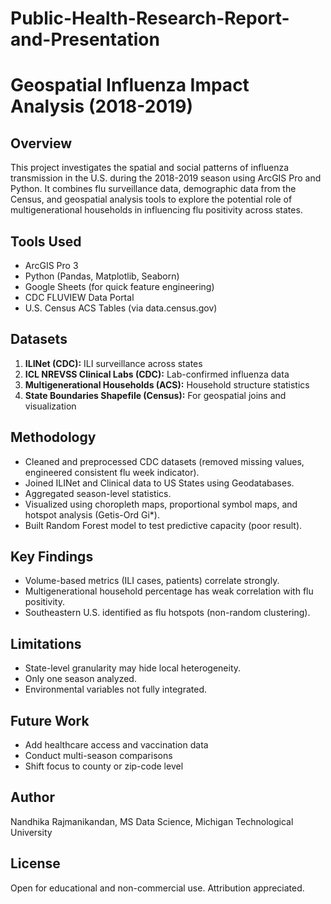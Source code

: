 # Public-Health-Research-Report-and-Presentation

# Geospatial Influenza Impact Analysis (2018-2019)

## Overview
This project investigates the spatial and social patterns of influenza transmission in the U.S. during the 2018-2019 season using ArcGIS Pro and Python. It combines flu surveillance data, demographic data from the Census, and geospatial analysis tools to explore the potential role of multigenerational households in influencing flu positivity across states.

## Tools Used
- ArcGIS Pro 3
- Python (Pandas, Matplotlib, Seaborn)
- Google Sheets (for quick feature engineering)
- CDC FLUVIEW Data Portal
- U.S. Census ACS Tables (via data.census.gov)

## Datasets
1. **ILINet (CDC):** ILI surveillance across states
2. **ICL NREVSS Clinical Labs (CDC):** Lab-confirmed influenza data
3. **Multigenerational Households (ACS):** Household structure statistics
4. **State Boundaries Shapefile (Census):** For geospatial joins and visualization

## Methodology
- Cleaned and preprocessed CDC datasets (removed missing values, engineered consistent flu week indicator).
- Joined ILINet and Clinical data to US States using Geodatabases.
- Aggregated season-level statistics.
- Visualized using choropleth maps, proportional symbol maps, and hotspot analysis (Getis-Ord Gi*).
- Built Random Forest model to test predictive capacity (poor result).

## Key Findings
- Volume-based metrics (ILI cases, patients) correlate strongly.
- Multigenerational household percentage has weak correlation with flu positivity.
- Southeastern U.S. identified as flu hotspots (non-random clustering).

## Limitations
- State-level granularity may hide local heterogeneity.
- Only one season analyzed.
- Environmental variables not fully integrated.

## Future Work
- Add healthcare access and vaccination data
- Conduct multi-season comparisons
- Shift focus to county or zip-code level

## Author
Nandhika Rajmanikandan, MS Data Science, Michigan Technological University

## License
Open for educational and non-commercial use. Attribution appreciated.
